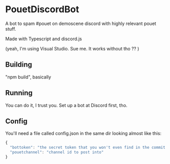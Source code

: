 # PouetDiscordBot

A bot to spam #pouet on demoscene discord with highly relevant pouet stuff. 

Made with Typescript and discord.js

(yeah, I'm using Visual Studio. Sue me. It works without tho ?? )

## Building

"npm build", basically 

## Running

You can do it, I trust you. Set up a bot at Discord first, tho.

## Config

You'll need a file called config.json in the same dir looking almost like this:

```javascript
{
  "bottoken": "the secret token that you won't even find in the commit history",
  "pouetchannel": "channel id to post into"
}
```
